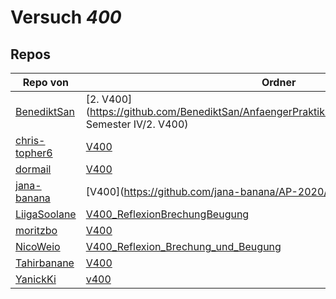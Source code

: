 # Versuch *400*

## Repos

|               Repo von               |                                                       Ordner                                                        |                                                                          PDFs                                                                           |
|--------------------------------------|---------------------------------------------------------------------------------------------------------------------|---------------------------------------------------------------------------------------------------------------------------------------------------------|
|[BenediktSan](../repo/BenediktSan)    |[2. V400](https://github.com/BenediktSan/AnfaengerPraktikum2020/tree/master/Versuche Semester IV/2. V400)            |[V400.pdf](https://docs.google.com/viewer?url=https://github.com/BenediktSan/AnfaengerPraktikum2020/raw/main/Versuche%20Semester%20IV/2.%20V400/V400.pdf)|
|[chris-topher6](../repo/chris-topher6)|[V400](https://github.com/chris-topher6/Anfaenger-Praktikum/tree/master/V400)                                        |–                                                                                                                                                        |
|[dormail](../repo/dormail)            |[V400](https://github.com/dormail/ap/tree/master/V400)                                                               |–                                                                                                                                                        |
|[jana-banana](../repo/jana-banana)    |[V400](https://github.com/jana-banana/AP-2020/tree/master/we did that/V400)                                          |–                                                                                                                                                        |
|[LiigaSoolane](../repo/LiigaSoolane)  |[V400_ReflexionBrechungBeugung](https://github.com/LiigaSoolane/Paktikum/tree/master/V400_ReflexionBrechungBeugung)  |–                                                                                                                                                        |
|[moritzbo](../repo/moritzbo)          |[V400](https://github.com/moritzbo/anfaenger_praktikum/tree/master/V400)                                             |–                                                                                                                                                        |
|[NicoWeio](../repo/NicoWeio)          |[V400_Reflexion_Brechung_und_Beugung](https://github.com/NicoWeio/AP/tree/master/V400_Reflexion_Brechung_und_Beugung)|[main.pdf](https://docs.google.com/viewer?url=https://github.com/NicoWeio/AP/raw/gh-pages/V400_Reflexion_Brechung_und_Beugung/build/main.pdf)            |
|[Tahirbanane](../repo/Tahirbanane)    |[V400](https://github.com/Tahirbanane/AP/tree/master/V400)                                                           |–                                                                                                                                                        |
|[YanickKi](../repo/YanickKi)          |[v400](https://github.com/YanickKi/AP_T_Y/tree/master/v400)                                                          |–                                                                                                                                                        |
